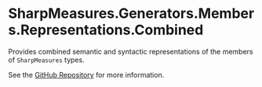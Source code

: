 # SharpMeasures.Generators.Members.Representations.Combined

Provides combined semantic and syntactic representations of the members of `SharpMeasures` types.

See the [GitHub Repository](https://github.com/SharpMeasures/sharp-measures-generators) for more information.